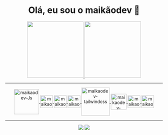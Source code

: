<h1 align="center"> Olá, eu sou o maikãodev 👋 </h1>

<div align="center">
  <a href="https://github.com/maikaodev">
  <img height="180em" src="https://github-readme-stats.vercel.app/api?username=maikaodev&show_icons=true&theme=radical&include_all_commits=true&count_private=true"/>
  <img height="180em" src="https://github-readme-stats.vercel.app/api/top-langs/?username=maikaodev&layout=compact&langs_count=7&theme=radical"/>
</div>

<hr/>

<div align="center">
<img align="center" alt="maikaodev-Js" height="80" width="80" src="https://user-images.githubusercontent.com/82960620/192590378-9c84c3c7-1474-4a8a-bf32-204e6bfae685.svg">
<img align="center" alt="maikaodev-nuxt.js" height="40" width="40" src="https://user-images.githubusercontent.com/82960620/192590752-e4f6a314-9759-4a28-87cb-b5f72a85e793.svg">
<img align="center" alt="maikaodev-vue.js" height="40" width="40" src="https://user-images.githubusercontent.com/82960620/192591088-fe3af572-0982-48c9-879b-81943b76f600.svg">
<img align="center" alt="maikaodev-sass" height="40" width="40" src="https://user-images.githubusercontent.com/82960620/192591238-2d642496-1431-40c6-86b1-9847b9f870c4.svg">
<img align="center" alt="maikaodev-tailwindcss" height="90" width="90" src="https://user-images.githubusercontent.com/82960620/192591474-669cd521-868d-4f54-a634-7a2e93627ad7.svg">
<img align="center" alt="maikaodev-bootstrap" height="50" width="50" src="https://user-images.githubusercontent.com/82960620/192592292-ebdc041a-f7df-4dcb-8916-76f9f53540a9.svg">
<img align="center" alt="maikaodev-css3" height="40" width="40" src="https://user-images.githubusercontent.com/82960620/192593526-3d540d7b-a0b1-4196-a2b9-fb17787db6cb.svg">
<img align="center" alt="maikaodev-html5" height="40" width="40" src="https://user-images.githubusercontent.com/82960620/192593468-e571e409-e27e-49dd-85da-014bb7865836.svg">
</div>


<hr/>

<div align="center">
<a href="https://www.linkedin.com/in/rafaella-ballerini-45875016a" target="_blank"><img src="https://img.shields.io/badge/LinkedIn-0077B5?style=for-the-badge&logo=linkedin&logoColor=white"_blank"></a> 
<a href = "mailto:maikao.dev@gmail.com"><img src="https://img.shields.io/badge/Gmail-D14836?style=for-the-badge&logo=gmail&logoColor=white" target="_blank"></a>
</div>

